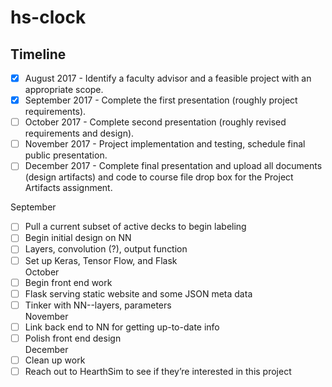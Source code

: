 # hs-clock

## Timeline
- [x] August 2017 - Identify a faculty advisor and a feasible project with an appropriate scope.  
- [x] September 2017 - Complete the first presentation (roughly project requirements).  
- [ ] October 2017 - Complete second presentation (roughly revised requirements and design).  
- [ ] November 2017 - Project implementation and testing, schedule final public presentation.  
- [ ] December 2017 - Complete final presentation and upload all documents (design artifacts) and
code to course file drop box for the Project Artifacts assignment.

September
- [ ] Pull a current subset of active decks to begin labeling  
- [ ] Begin initial design on NN   
- [ ] Layers, convolution (?), output function   
- [ ] Set up Keras, Tensor Flow, and Flask  
October  
- [ ] Begin front end work  
- [ ] Flask serving static website and some JSON meta data  
- [ ] Tinker with NN--layers, parameters  
November  
- [ ] Link back end to NN for getting up-to-date info  
- [ ] Polish front end design  
December  
- [ ] Clean up work  
- [ ] Reach out to HearthSim to see if they’re interested in this project   
